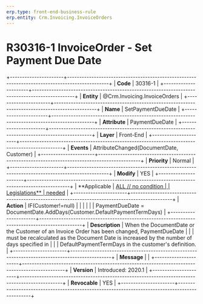 ```yaml
---
erp.type: front-end-business-rule
erp.entity: Crm.Invoicing.InvoiceOrders
---
```


# R30316-1 InvoiceOrder - Set Payment Due Date
+----------------------+-----------------------------------------------------------------------------------------------+
| **Code**             | 30316-1                                                                                       |
+----------------------+-----------------------------------------------------------------------------------------------+
| **Entity**           | @Crm.Invoicing.InvoiceOrders                                                                                  |
+----------------------+-----------------------------------------------------------------------------------------------+
| **Name**             | SetPaymentDueDate                                                                             |
+----------------------+-----------------------------------------------------------------------------------------------+
| **Attribute**        | PaymentDueDate                                                                                |
+----------------------+-----------------------------------------------------------------------------------------------+
| **Layer**            | Front-End                                                                                     |
+----------------------+-----------------------------------------------------------------------------------------------+
| **Events**           | AttributeChanged(DocumentDate, Customer)                                                      |
+----------------------+-----------------------------------------------------------------------------------------------+
| **Priority**         | Normal                                                                                        |
+----------------------+-----------------------------------------------------------------------------------------------+
| **Modify**           | YES                                                                                           |
+----------------------+-----------------------------------------------------------------------------------------------+
| **Applicable         | [ALL // no condition                                                                          |
| Legislations**       | needed](https://confluence.erp.net/display/techdoc/Country+Specific+Functionality)            |
+----------------------+-----------------------------------------------------------------------------------------------+
| **Action**           | IF(Customer!=null)                                                                            |
|                      |                                                                                               |
|                      | PaymentDueDate = DocumentDate.AddDays(Customer.DefaultPaymentTermDays)                        |
+----------------------+-----------------------------------------------------------------------------------------------+
| **Description**      | When the DocumentDate or the Customer of an Invoice Order has been changed, PaymentDueDate    |
|                      | must be recalculated as the Document Date is increased by the number of days specified in     |
|                      | DefaultPaymentTermDays in the customer\'s definition.                                         |
+----------------------+-----------------------------------------------------------------------------------------------+
| **Message**          |                                                                                               |
+----------------------+-----------------------------------------------------------------------------------------------+
| **Version**          | Introduced: 2020.1                                                                            |
+----------------------+-----------------------------------------------------------------------------------------------+
| **Revocable**        | YES                                                                                           |
+----------------------+-----------------------------------------------------------------------------------------------+

  

  

  
